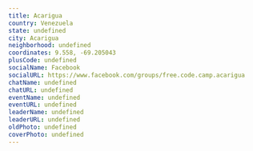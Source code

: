 ```yaml
---
title: Acarigua
country: Venezuela
state: undefined
city: Acarigua
neighborhood: undefined
coordinates: 9.558, -69.205043
plusCode: undefined
socialName: Facebook
socialURL: https://www.facebook.com/groups/free.code.camp.acarigua
chatName: undefined
chatURL: undefined
eventName: undefined
eventURL: undefined
leaderName: undefined
leaderURL: undefined
oldPhoto: undefined
coverPhoto: undefined
---
```

